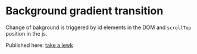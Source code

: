 # Background gradient transition

Change of bakground is triggered by id elements in the DOM and `scrollTop` position in the js.

Published here: [take a lewk](https://alezotta.github.io/gradient-background-transition/)